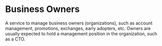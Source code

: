 # Business Owners

A service to manage business owners (organizations), such as account management, promotions, exchanges, early adopters, etc. Owners are usually expected to hold a management position in the organization, such as a CTO.
